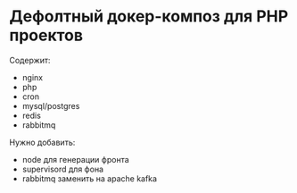 # Дефолтный докер-композ для PHP проектов
Содержит:
- nginx
- php
- cron
- mysql/postgres
- redis
- rabbitmq

Нужно добавить:
- node для генерации фронта
- supervisord для фона
- rabbitmq заменить на apache kafka
